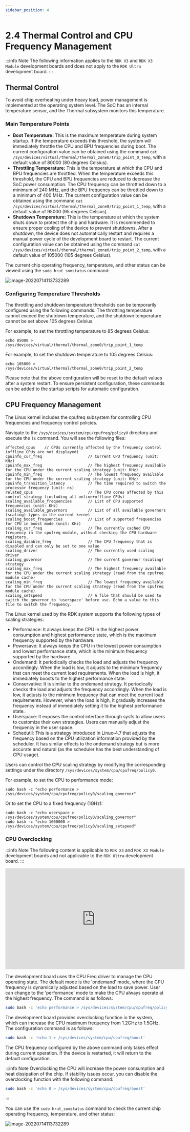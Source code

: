 ```yaml
---
sidebar_position: 4
---
```

# 2.4 Thermal Control and CPU Frequency Management

:::info Note
The following information applies to the `RDK X3` and `RDK X3 Module` development boards and does not apply to the `RDK Ultra` development board.
:::

## Thermal Control

To avoid chip overheating under heavy load, power management is implemented at the operating system level. The SoC has an internal temperature sensor, and the Thermal subsystem monitors this temperature.

### Main Temperature Points

- **Boot Temperature:** This is the maximum temperature during system startup. If the temperature exceeds this threshold, the system will immediately throttle the CPU and BPU frequencies during boot. The current configuration value can be obtained using the command `cat /sys/devices/virtual/thermal/thermal_zone0/trip_point_0_temp`, with a default value of 80000 (80 degrees Celsius).
- **Throttling Temperature:** This is the temperature at which the CPU and BPU frequencies are throttled. When the temperature exceeds this threshold, the CPU and BPU frequencies are reduced to decrease the SoC power consumption. The CPU frequency can be throttled down to a minimum of 240 MHz, and the BPU frequency can be throttled down to a minimum of 400 MHz. The current configuration value can be obtained using the command `cat /sys/devices/virtual/thermal/thermal_zone0/trip_point_1_temp`, with a default value of 95000 (95 degrees Celsius).
- **Shutdown Temperature:** This is the temperature at which the system shuts down to protect the chip and hardware. It is recommended to ensure proper cooling of the device to prevent shutdowns. After a shutdown, the device does not automatically restart and requires a manual power cycle of the development board to restart. The current configuration value can be obtained using the command `cat /sys/devices/virtual/thermal/thermal_zone0/trip_point_2_temp`, with a default value of 105000 (105 degrees Celsius).

The current chip operating frequency, temperature, and other status can be viewed using the `sudo hrut_somstatus` command:

![image-20220714113732289](../../../../../static/img/02_System_configuration/image/cpu_frequency/image-20220714113732289.png)

### Configuring Temperature Thresholds

The throttling and shutdown temperature thresholds can be temporarily configured using the following commands. The throttling temperature cannot exceed the shutdown temperature, and the shutdown temperature cannot be set above 105 degrees Celsius.

For example, to set the throttling temperature to 85 degrees Celsius:

```text
echo 85000 > /sys/devices/virtual/thermal/thermal_zone0/trip_point_1_temp
```

For example, to set the shutdown temperature to 105 degrees Celsius:

```text
echo 105000 > /sys/devices/virtual/thermal/thermal_zone0/trip_point_2_temp
```

Please note that the above configuration will be reset to the default values after a system restart. To ensure persistent configuration, these commands can be added to the startup scripts for automatic configuration.

## CPU Frequency Management

The Linux kernel includes the cpufreq subsystem for controlling CPU frequencies and frequency control policies.

Navigate to the `/sys/devices/system/cpu/cpufreq/policy0` directory and execute the `ls` command. You will see the following files:

```shell
affected_cpus    // CPUs currently affected by the frequency control (offline CPUs are not displayed)
cpuinfo_cur_freq                    // Current CPU frequency (unit: KHz)
cpuinfo_max_freq                    // The highest frequency available for the CPU under the current scaling strategy (unit: KHz)
cpuinfo_min_freq                    // The lowest frequency available for the CPU under the current scaling strategy (unit: KHz)
cpuinfo_transition_latency          // The time required to switch the processor frequency (unit: ns)
related_cpus                        // The CPU cores affected by this control strategy (including all online+offline CPUs)
scaling_available_frequencies       // List of CPU supported frequencies (unit: KHz)
scaling_available_governors         // List of all available governors (scaling) types in the current kernel
scaling_boost_frequencies           // List of supported frequencies for CPU in boost mode (unit: KHz)
scaling_cur_freq                    // The currently cached CPU frequency in the cpufreq module, without checking the CPU hardware registers.
scaling_disable_freq                // The CPU frequency that is disabled and can only be set to one value
scaling_driver                      // The currently used scaling driver
scaling_governor                    // The current governor (scaling) strategy
scaling_max_freq                    // The highest frequency available for the CPU under the current scaling strategy (read from the cpufreq module cache)
scaling_min_freq                    // The lowest frequency available for the CPU under the current scaling strategy (read from the cpufreq module cache)
scaling_setspeed                    // A file that should be used to switch the governor to 'userspace' before use. Echo a value to this file to switch the frequency.
```

The Linux kernel used by the RDK system supports the following types of scaling strategies:

- Performance: It always keeps the CPU in the highest power consumption and highest performance state, which is the maximum frequency supported by the hardware.
- Powersave: It always keeps the CPU in the lowest power consumption and lowest performance state, which is the minimum frequency supported by the hardware.
- Ondemand: It periodically checks the load and adjusts the frequency accordingly. When the load is low, it adjusts to the minimum frequency that can meet the current load requirements. When the load is high, it immediately boosts to the highest performance state.
- Conservative: It is similar to the ondemand strategy. It periodically checks the load and adjusts the frequency accordingly. When the load is low, it adjusts to the minimum frequency that can meet the current load requirements. However, when the load is high, it gradually increases the frequency instead of immediately setting it to the highest performance state.
- Userspace: It exposes the control interface through sysfs to allow users to customize their own strategies. Users can manually adjust the frequency in the user space.
- Schedutil: This is a strategy introduced in Linux-4.7 that adjusts the frequency based on the CPU utilization information provided by the scheduler. It has similar effects to the ondemand strategy but is more accurate and natural (as the scheduler has the best understanding of CPU usage).

Users can control the CPU scaling strategy by modifying the corresponding settings under the directory `/sys/devices/system/cpu/cpufreq/policy0`.

For example, to set the CPU to performance mode:

```shell
sudo bash -c "echo performance > /sys/devices/system/cpu/cpufreq/policy0/scaling_governor"
```

Or to set the CPU to a fixed frequency (1GHz):

```shell
sudo bash -c "echo userspace > /sys/devices/system/cpu/cpufreq/policy0/scaling_governor"
sudo bash -c "echo 1000000 > /sys/devices/system/cpu/cpufreq/policy0/scaling_setspeed"
```

### CPU Overclocking

:::info Note
The following content is applicable to `RDK X3` and `RDK X3 Module` development boards and not applicable to the `RDK Ultra` development board.
:::

<iframe width="560" height="315" src="https://www.youtube.com/embed/WqLxbN2qw-k?si=UM_e7W97TfRGDGDp" title="YouTube video player" frameborder="0" allow="accelerometer; autoplay; clipboard-write; encrypted-media; gyroscope; picture-in-picture; web-share" referrerpolicy="strict-origin-when-cross-origin" allowfullscreen></iframe>

The development board uses the CPU Freq driver to manage the CPU operating state. The default mode is the 'ondemand' mode, where the CPU frequency is dynamically adjusted based on the load to save power. User can change to the 'performance' mode to make the CPU always operate at the highest frequency. The command is as follows:

```bash
sudo bash -c 'echo performance > /sys/devices/system/cpu/cpufreq/policy0/scaling_governor'
```

The development board provides overclocking function in the system, which can increase the CPU maximum frequency from 1.2GHz to 1.5GHz. The configuration command is as follows:

```bash
sudo bash -c 'echo 1 > /sys/devices/system/cpu/cpufreq/boost'
```

The CPU frequency configured by the above command only takes effect during current operation. If the device is restarted, it will return to the default configuration.

:::info Note
Overclocking the CPU will increase the power consumption and heat dissipation of the chip. If stability issues occur, you can disable the overclocking function with the following command:

```bash
sudo bash -c 'echo 0 > /sys/devices/system/cpu/cpufreq/boost'
```

:::

You can use the `sudo hrut_somstatus` command to check the current chip operating frequency, temperature, and other status:

![image-20220714113732289](../../../../../static/img/02_System_configuration/image/cpu_frequency/image-20220714113732289.png)